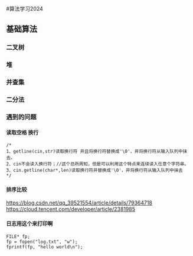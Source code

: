 #算法学习2024

## 基础算法

### 二叉树
### 堆
### 并查集
### 二分法

### 遇到的问题
#### 读取空格 换行
```
/*
1、getline(cin,str)读取换行符 并且将换行符替换成'\0'，并将换行符从输入队列中抹去。
2、cin不会读入换行符；//这个总所周知，但是可以利用这个特点来连续读入任意个字符串。
3、cin.getline(char*,len)读取换行符并替换成'\0'，并将换行符从输入队列中抹去
*/
```

#### 排序比较
https://blog.csdn.net/qq_39521554/article/details/79364718
https://cloud.tencent.com/developer/article/2381985

#### 日志用这个来打印啊
```
FILE* fp;
fp = fopen("log.txt", "w");
fprintf(fp, "hello world\n");
```
